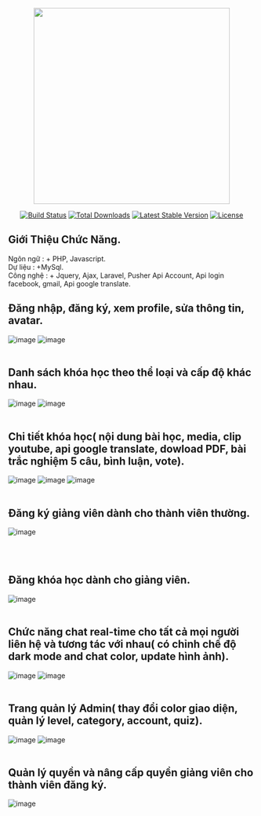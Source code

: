 <p align="center"><a href="https://laravel.com" target="_blank"><img src="https://raw.githubusercontent.com/laravel/art/master/logo-lockup/5%20SVG/2%20CMYK/1%20Full%20Color/laravel-logolockup-cmyk-red.svg" width="400"></a></p>

<p align="center">
<a href="https://travis-ci.org/laravel/framework"><img src="https://travis-ci.org/laravel/framework.svg" alt="Build Status"></a>
<a href="https://packagist.org/packages/laravel/framework"><img src="https://poser.pugx.org/laravel/framework/d/total.svg" alt="Total Downloads"></a>
<a href="https://packagist.org/packages/laravel/framework"><img src="https://poser.pugx.org/laravel/framework/v/stable.svg" alt="Latest Stable Version"></a>
<a href="https://packagist.org/packages/laravel/framework"><img src="https://poser.pugx.org/laravel/framework/license.svg" alt="License"></a>
</p>

## Giới Thiệu Chức Năng.
Ngôn ngữ : + PHP, Javascript.<br>
Dự liệu : +MySql.<br>
Công nghệ : + Jquery, Ajax, Laravel, Pusher Api Account, Api login facebook, gmail, Api google translate.<br>
## Đăng nhập, đăng ký, xem profile, sửa thông tin, avatar.<br>
![image](https://user-images.githubusercontent.com/80085436/115134386-cd20f000-a039-11eb-80c4-d34567d84d34.png)
![image](https://user-images.githubusercontent.com/80085436/115134419-1f621100-a03a-11eb-9aef-7bd7ad0d0c9b.png)
<br>
<br>
## Danh sách khóa học theo thể loại và cấp độ khác nhau.
![image](https://user-images.githubusercontent.com/80085436/115134451-651ed980-a03a-11eb-9cd4-b9ea6c0895c7.png)
![image](https://user-images.githubusercontent.com/80085436/115134462-77991300-a03a-11eb-8251-c80bb4fcb9ad.png)
<br>
<br>
## Chi tiết khóa học( nội dung bài học, media, clip youtube, api google translate, dowload PDF, bài trắc nghiệm 5 câu, bình luận, vote).
![image](https://user-images.githubusercontent.com/80085436/115134499-cfd01500-a03a-11eb-8d93-95c7f4ab7ffb.png)
![image](https://user-images.githubusercontent.com/80085436/115134503-dc546d80-a03a-11eb-898a-a4581d3f6fac.png)
![image](https://user-images.githubusercontent.com/80085436/115134505-e4aca880-a03a-11eb-9adc-422e2b3afe2b.png)
<br>
<br>

## Đăng ký giảng viên dành cho thành viên thường.
![image](https://user-images.githubusercontent.com/80085436/115134551-5dac0000-a03b-11eb-831c-8d66c28eef00.png)

<br>
<br>

## Đăng khóa học dành cho giảng viên.
![image](https://user-images.githubusercontent.com/80085436/115134525-1a519180-a03b-11eb-8c3a-c2dd42aa1a89.png)
<br>
<br>
## Chức năng chat real-time cho tất cả mọi người liên hệ và tương tác với nhau( có chỉnh chế độ dark mode and chat color, update hình ảnh).
![image](https://user-images.githubusercontent.com/80085436/115134575-8c29db00-a03b-11eb-9aec-cb5115e2d49c.png)
![image](https://user-images.githubusercontent.com/80085436/115134579-977d0680-a03b-11eb-894c-e5a7532d8345.png)
<br>
<br>
## Trang quản lý Admin( thay đổi color giao diện, quản lý level, category, account, quiz).
![image](https://user-images.githubusercontent.com/80085436/115134624-e9be2780-a03b-11eb-9a7d-6ea422a15877.png)
![image](https://user-images.githubusercontent.com/80085436/115134631-f5115300-a03b-11eb-841a-bf4bab142a92.png)
<br>
<br>
## Quản lý quyền và nâng cấp quyền giảng viên cho thành viên đăng ký.
![image](https://user-images.githubusercontent.com/80085436/115134661-46b9dd80-a03c-11eb-808e-50530566dba8.png)











